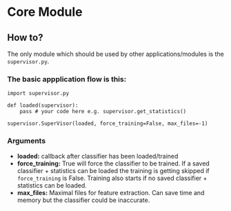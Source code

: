 # Core Module

## How to?
The only module which should be used by other applications/modules is the `supervisor.py`. 

### The basic appplication flow is this:

```
import supervisor.py

def loaded(supervisor): 
    pass # your code here e.g. supervisor.get_statistics()

supervisor.SuperVisor(loaded, force_training=False, max_files=-1) 
```
### Arguments
* **loaded:** callback after classifier has been loaded/trained
* **force_training:** True will force the classifier to be trained. If a saved classifier + statistics can be loaded the training is getting skipped if `force_training` is False. Training also starts if no saved classifier + statistics can be loaded.
* **max_files:** Maximal files for feature extraction. Can save time and memory but the classifier could be inaccurate.
